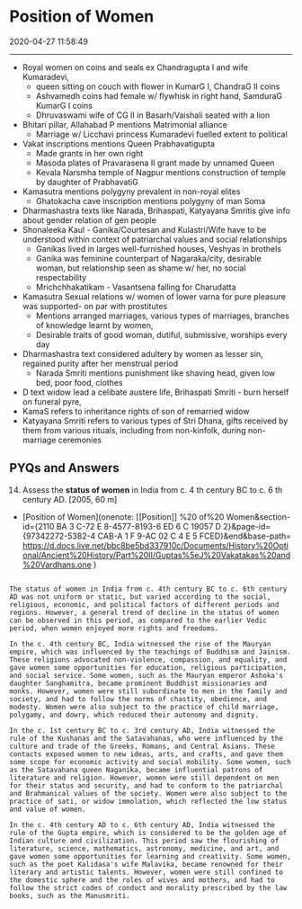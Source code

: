 # Position of Women
2020-04-27 11:58:49

---

-   Royal women on coins and seals ex Chandragupta I and wife Kumaradevi,
    -   queen sitting on couch with flower in KumarG I, ChandraG II coins
    -   Ashvamedh coins had female w/ flywhisk in right hand, SamduraG KumarG I coins
    -   Dhruvaswami wife of CG II in Basarh/Vaishali seated with a lion
-   Bhitari pillar, Allahabad P mentions Matrimonial alliance
    -   Marriage w/ Licchavi princess Kumaradevi fuelled extent to political
-   Vakat inscriptions mentions Queen Prabhavatigupta
    -   Made grants in her own right
    -   Masoda plates of Pravarasena II grant made by unnamed Queen
    -   Kevala Narsmha temple of Nagpur mentions construction of temple by daughter of PrabhavatiG
-   Kamasutra mentions polygyny prevalent in non-royal elites
    -   Ghatokacha cave inscription mentions polygyny of man Soma
-   Dharmashastra texts like Narada, Brihaspati, Katyayana Smritis give info about gender relation of gen people
-   Shonaleeka Kaul - Ganika/Courtesan and Kulastri/Wife have to be understood within context of patriarchal values and social relationships
    -   Ganikas lived in larges well-furnished houses, Veshyas in brothels
    -   Ganika was feminine counterpart of Nagaraka/city, desirable woman, but relationship seen as shame w/ her, no social respectability
    -   Mrichchhakatikam - Vasantsena falling for Charudatta
-   Kamasutra Sexual relations w/ women of lower varna for pure pleasure was supported- on par with prostitutes
    -   Mentions arranged marriages, various types of marriages, branches of knowledge learnt by women,
    -   Desirable traits of good woman, dutiful, submissive, worships every day
-   Dharmashastra text considered adultery by women as lesser sin, regained purity after her menstrual period
    -   Narada Smriti mentions punishment like shaving head, given low bed, poor food, clothes
-   D text widow lead a celibate austere life, Brihaspati Smriti - burn herself on funeral pyre,
-   KamaS refers to inheritance rights of son of remarried widow
-   Katyayana Smriti refers to various types of Stri Dhana, gifts received by them from various rituals, including from non-kinfolk, during non-marriage ceremonies
 

## PYQs and Answers  

14. Assess the **status of women** in India from c. 4 th century BC to c. 6 th century AD. [2005,
60 m]
-   [Position of Women](onenote: [[Position]] %20 of%20 Women&section-id={2110 BA 3 C-72 E 8-4577-8193-6 ED 6 C 19057 D 2}&page-id={97342272-5382-4 CAB-A 1 F 9-AC 02 C 4 E 5 FCED}&end&base-path= https://d.docs.live.net/bbc8be5bd337910c/Documents/History%20Optional/Ancient%20History/Part%20II/Guptas%5eJ%20Vakatakas%20and%20Vardhans.one )

```ad-Answer

The status of women in India from c. 4th century BC to c. 6th century AD was not uniform or static, but varied according to the social, religious, economic, and political factors of different periods and regions. However, a general trend of decline in the status of women can be observed in this period, as compared to the earlier Vedic period, when women enjoyed more rights and freedoms.

In the c. 4th century BC, India witnessed the rise of the Mauryan empire, which was influenced by the teachings of Buddhism and Jainism. These religions advocated non-violence, compassion, and equality, and gave women some opportunities for education, religious participation, and social service. Some women, such as the Mauryan emperor Ashoka's daughter Sanghamitra, became prominent Buddhist missionaries and monks. However, women were still subordinate to men in the family and society, and had to follow the norms of chastity, obedience, and modesty. Women were also subject to the practice of child marriage, polygamy, and dowry, which reduced their autonomy and dignity.

In the c. 1st century BC to c. 3rd century AD, India witnessed the rule of the Kushanas and the Satavahanas, who were influenced by the culture and trade of the Greeks, Romans, and Central Asians. These contacts exposed women to new ideas, arts, and crafts, and gave them some scope for economic activity and social mobility. Some women, such as the Satavahana queen Naganika, became influential patrons of literature and religion. However, women were still dependent on men for their status and security, and had to conform to the patriarchal and Brahmanical values of the society. Women were also subject to the practice of sati, or widow immolation, which reflected the low status and value of women.

In the c. 4th century AD to c. 6th century AD, India witnessed the rule of the Gupta empire, which is considered to be the golden age of Indian culture and civilization. This period saw the flourishing of literature, science, mathematics, astronomy, medicine, and art, and gave women some opportunities for learning and creativity. Some women, such as the poet Kalidasa's wife Malavika, became renowned for their literary and artistic talents. However, women were still confined to the domestic sphere and the roles of wives and mothers, and had to follow the strict codes of conduct and morality prescribed by the law books, such as the Manusmriti.

```





